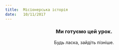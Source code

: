 ```yaml
---
title:  Місіонерська історія
date:   10/11/2017
---
```


### <center>Ми готуємо цей урок.</center>
<center>Будь ласка, зайдіть пізніше.</center>